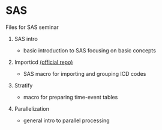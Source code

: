 # SAS

Files for SAS seminar

1. SAS intro
   * basic introduction to SAS focusing on basic concepts

2. Importicd [(official repo)](https://github.com/SCANDAT/importicd)
   * SAS macro for importing and grouping ICD codes

3. Stratify
   * macro for preparing time-event tables

4. Parallelization 
   * general intro to parallel processing 
